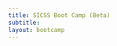 ```yaml
---
title: SICSS Boot Camp (Beta)
subtitle:
layout: bootcamp
---
```


<!-- SICSS Boot camp is an online training program designed to provide you with beginner level skills in coding so that you can follow the more advanced curriculum we teach at the partner locations of the Summer Institutes in Computational Social Science. The videos and materials linked below are designed for *complete beginners* and are best viewed as a sequence since each video builds upon content introduced in previous tutorials. To learn more-- or get started--click on the "Welcome to Boot Camp" video below.

[Welcome to Boot Camp](#welcome)<br />
[Installing R Studio](#install) <br />
[R Basics](#basics) <br />
[Data "Wrangling"](#wrangling) <br />
[Visualization](#visualization)<br />
[Basic Programming](#programming)<br />
[Modeling](#modeling)<br />
[Communicating and Collaborating](#communicate)<br />
<br />

# Welcome to Boot Camp <a name="welcome"></a>

This video introduces you to SICSS boot camp, explains our philosophy, and tells you how to get started (2:44).

<div class="embed-responsive embed-responsive-16by9">
<iframe width="560" height="315" src="https://www.youtube.com/embed/QB5ypzhIMA8" frameborder="0" allow="accelerometer; autoplay; encrypted-media; gyroscope; picture-in-picture" allowfullscreen></iframe>
</div>
<br/>



# Installing RStudio <a name="install"></a>

An introduction to open-source software that teaches you how to install both R and Rstudio and customize your interface (14:11).


<div class="embed-responsive embed-responsive-16by9">
<iframe width="560" height="315" src="https://www.youtube.com/embed/ulIv0NiVTs4" frameborder="0" allow="accelerometer; autoplay; encrypted-media; gyroscope; picture-in-picture" allowfullscreen></iframe>
</div>
<br/>

Additional Resources: [Installing Rstudio on Windows/Mac](https://rstudio-education.github.io/hopr/starting.html)

# R Basics <a name="basics"></a>

Create and name different types of objects (e.g. vectors and dataframes) and learn about different classes of objects (e.g. numeric vs. string) as well as special features that make RStudio easier to use (17:36).


<div class="embed-responsive embed-responsive-16by9">
<iframe width="560" height="315" src="https://www.youtube.com/embed/vVcH_OvrLEM" frameborder="0" allow="accelerometer; autoplay; encrypted-media; gyroscope; picture-in-picture" allowfullscreen></iframe>
</div>
<br/>

Materials from Video: [Coronavirus Tweets Dataset](https://compsocialscience.github.io/summer-institute/assets/datasets/Coronavirus_Tweets.Rdata)

Additional Resources: [R for Data Science (Chapter 4)](https://r4ds.had.co.nz/workflow-basics.html)

Exercises: COMING SOON!


# Data "Wrangling"<a name="wrangling"></a>

Learn how to clean, reshape, and restructure data with the tidyverse (22:45).

<div class="embed-responsive embed-responsive-16by9">
<iframe width="560" height="315" src="https://www.youtube.com/embed/sXVP9256JSQ" frameborder="0" allow="accelerometer; autoplay; encrypted-media; gyroscope; picture-in-picture" allowfullscreen></iframe>
</div>
<br/>

Materials from Video: [Apple Mobility Dataset](https://compsocialscience.github.io/summer-institute/assets/datasets/Apple_Mobility_Data.Rdata)

Additional Resources: [R for Data Science (Chapters 9-13)](https://r4ds.had.co.nz/wrangle-intro.html)

Exercises: COMING SOON!


# Visualization <a name="visualization"></a>

Learn how to visualize your data using ggplot (30:54)

<div class="embed-responsive embed-responsive-16by9">
<iframe width="560" height="315" src="https://www.youtube.com/embed/G2lMBNkbggg" frameborder="0" allow="accelerometer; autoplay; encrypted-media; gyroscope; picture-in-picture" allowfullscreen></iframe>
</div>
<br/>

Materials from Video: [Apple Mobility .csv file](https://compsocialscience.github.io/summer-institute/assets/datasets/apple_mobility_data.csv)

Additional Resources: [R for Data Science (Chapters 3 & 28)](https://r4ds.had.co.nz/data-visualisation.html)

Exercises: COMING SOON!



# Basic Programming <a name="programming"></a>

Write functions, loops, and learn how to debug your code (28:32)

<div class="embed-responsive embed-responsive-16by9">
<iframe width="560" height="315" src="https://www.youtube.com/embed/iP1SU5zBIxE" frameborder="0" allow="accelerometer; autoplay; encrypted-media; gyroscope; picture-in-picture" allowfullscreen></iframe>
</div>
<br/>


Materials from Video: [Senators Dataset](https://compsocialscience.github.io/summer-institute/assets/datasets/Senators_Data.Rdata)

Additional Resources: [R for Data Science (Chapters 17-21)](https://r4ds.had.co.nz/program-intro.html)

Exercises: COMING SOON!


# Modelling <a name="modeling"></a>

Bivariate plots, multivariate regression, and more (14:32)!

<div class="embed-responsive embed-responsive-16by9">
<iframe width="560" height="315" src="https://www.youtube.com/embed/Ql_vfdAec2Y" frameborder="0" allow="accelerometer; autoplay; encrypted-media; gyroscope; picture-in-picture" allowfullscreen></iframe>
</div>
<br/>

Materials from Video: [Opioid Dataset](https://compsocialscience.github.io/summer-institute/assets/datasets/Wapo_Opioid_Data.Rdata)

Additional Resources: [R for Data Science (Chapters 22-25)](https://r4ds.had.co.nz/model-intro.html)

Exercises: COMING SOON!


# Communicating and Collaborating <a name="communicate"></a>

RMarkdown, Rpres, Shiny and Github (23:16)

<div class="embed-responsive embed-responsive-16by9">
<iframe width="560" height="315" src="https://www.youtube.com/embed/98IcckSOfnw" frameborder="0" allow="accelerometer; autoplay; encrypted-media; gyroscope; picture-in-picture" allowfullscreen></iframe>
</div>
<br/>

Additional Resources: [R for Data Science (Chapters 26 & 27)](https://r4ds.had.co.nz/communicate-intro.html)

Exercises: COMING SOON!

 -->

